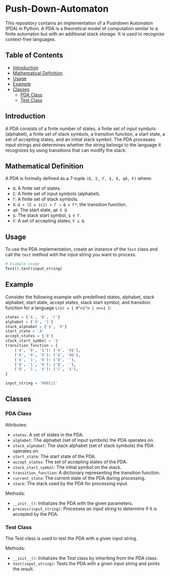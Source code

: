 # Push-Down-Automaton

This repository contains an implementation of a Pushdown Automaton (PDA) in Python. A PDA is a theoretical model of computation similar to a finite automaton but with an additional stack storage. It is used to recognize context-free languages.

## Table of Contents
- [Introduction](#introduction)
- [Mathematical Definition](#mathematical-definition)
- [Usage](#usage)
- [Example](#example)
- [Classes](#classes)
  - [PDA Class](#pda-class)
  - [Test Class](#test-class)

## Introduction

A PDA consists of a finite number of states, a finite set of input symbols (alphabet), a finite set of stack symbols, a transition function, a start state, a set of accepting states, and an initial stack symbol. The PDA processes input strings and determines whether the string belongs to the language it recognizes by using transitions that can modify the stack.

## Mathematical Definition

A PDA is formally defined as a 7-tuple `(Q, Σ, Γ, $, δ, q0, F)` where:
- `Q`: A finite set of states.
- `Σ`: A finite set of input symbols (alphabet).
- `Γ`: A finite set of stack symbols.
- `δ`: `Q × (Σ ∪ {ε}) × Γ → Q × Γ*`, the transition function.
- `q0`: The start state, `q0 ∈ Q`.
- `$`: The stack start symbol, `$ ∈ Γ`.
- `F`: A set of accepting states, `F ⊆ Q`.

## Usage

To use the PDA implementation, create an instance of the `Test` class and call the `test` method with the input string you want to process.

```python
# Example usage
Test().test(input_string)
```

## Example
Consider the following example with predefined states, alphabet, stack alphabet, start state, accept states, stack start symbol, and transition function 
for a language ```L(n) = { 0^n1^n | n>=1 }```:

```python
states = {'A', 'B', 'C'}
alphabet = {'0', '1'}
stack_alphabet = {'$', '0'}
start_state = 'A'
accept_states = {'B'}
stack_start_symbol = '$'
transition_function = {
    ('A', '0', '$'): ('A', '0$'),
    ('A', '0', '0'): ('A', '00'),
    ('A', '1', '0'): ('B', ''),
    ('B', '1', '0'): ('B', ''),
    ('B', '1', '$'): ('C', '$'),
}

input_string = '000111'
```

## Classes

### PDA Class
Attributes:
- ```states```: A set of states in the PDA.
- ```alphabet```: The alphabet (set of input symbols) the PDA operates on.
- ```stack_alphabet```: The stack alphabet (set of stack symbols) the PDA operates on.
- ```start_state```: The start state of the PDA.
- ```accept_states```: The set of accepting states of the PDA.
- ```stack_start_symbol```: The initial symbol on the stack.
- ```transition_function```: A dictionary representing the transition function.
- ```current_state```: The current state of the PDA during processing.
- ```stack```: The stack used by the PDA for processing input.

Methods:
- ```__init__()```: Initializes the PDA with the given parameters.
- ```process(input_string)```: Processes an input string to determine if it is accepted by the PDA.

### Test Class
The Test class is used to test the PDA with a given input string.

Methods:
- ```__init__()```: Initializes the Test class by inheriting from the PDA class.
- ```test(input_string)```: Tests the PDA with a given input string and prints the result.
